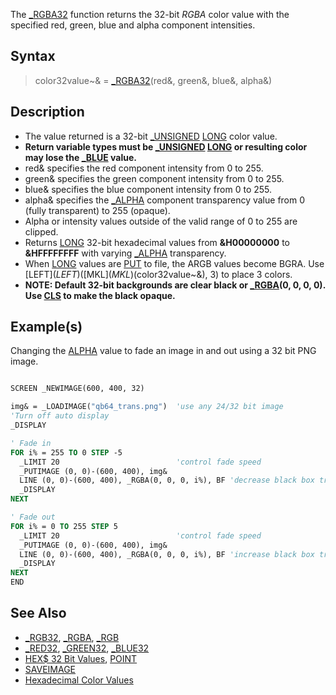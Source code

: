 The [_RGBA32](_RGBA32) function returns the 32-bit *RGBA* color value with the specified red, green, blue and alpha component intensities.

## Syntax

> color32value~& = [_RGBA32](_RGBA32)(red&, green&, blue&, alpha&)

## Description

* The value returned is a 32-bit [_UNSIGNED](_UNSIGNED) [LONG](LONG) color value. 
* **Return variable types must be [_UNSIGNED](_UNSIGNED) [LONG](LONG) or resulting color may lose the [_BLUE](_BLUE) value.**
* red& specifies the red component intensity from 0 to 255.
* green& specifies the green component intensity from 0 to 255.
* blue& specifies the blue component intensity from 0 to 255.
* alpha& specifies the [_ALPHA](_ALPHA) component transparency value from 0 (fully transparent) to 255 (opaque).
* Alpha or intensity values outside of the valid range of 0 to 255 are clipped.
* Returns [LONG](LONG) 32-bit hexadecimal values from **&H00000000** to **&HFFFFFFFF** with varying [_ALPHA](_ALPHA) transparency.
* When [LONG](LONG) values are [PUT](PUT) to file, the ARGB values become BGRA. Use [LEFT$](LEFT$)([MKL$](MKL$)(color32value~&), 3) to place 3 colors.
* **NOTE: Default 32-bit backgrounds are clear black or [_RGBA](_RGBA)(0, 0, 0, 0). Use [CLS](CLS) to make the black opaque.**

## Example(s)

Changing the [ALPHA](ALPHA) value to fade an image in and out using a 32 bit PNG image.

```vb

SCREEN _NEWIMAGE(600, 400, 32)

img& = _LOADIMAGE("qb64_trans.png")  'use any 24/32 bit image
'Turn off auto display
_DISPLAY

' Fade in
FOR i% = 255 TO 0 STEP -5
  _LIMIT 20                          'control fade speed 
  _PUTIMAGE (0, 0)-(600, 400), img&
  LINE (0, 0)-(600, 400), _RGBA(0, 0, 0, i%), BF 'decrease black box transparency
  _DISPLAY
NEXT

' Fade out
FOR i% = 0 TO 255 STEP 5
  _LIMIT 20                          'control fade speed 
  _PUTIMAGE (0, 0)-(600, 400), img&
  LINE (0, 0)-(600, 400), _RGBA(0, 0, 0, i%), BF 'increase black box transparency
  _DISPLAY
NEXT
END 

```

## See Also

* [_RGB32](_RGB32), [_RGBA](_RGBA), [_RGB](_RGB)
* [_RED32](_RED32), [_GREEN32](_GREEN32), [_BLUE32](_BLUE32)
* [HEX$ 32 Bit Values](HEX$-32-Bit-Values), [POINT](POINT)
* [SAVEIMAGE](SAVEIMAGE)
* [Hexadecimal Color Values](http://www.w3schools.com/html/html_colornames.asp)
